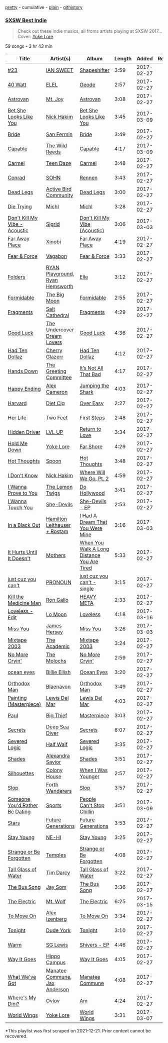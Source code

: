 [pretty](/playlists/pretty/37i9dQZF1DX6CwQbybVjjk.md) - cumulative - [plain](/playlists/plain/37i9dQZF1DX6CwQbybVjjk) - [githistory](https://github.githistory.xyz/mackorone/spotify-playlist-archive/blob/main/playlists/plain/37i9dQZF1DX6CwQbybVjjk)

### [SXSW Best Indie](https://open.spotify.com/playlist/37i9dQZF1DX6CwQbybVjjk)

> Check out these indie musics, all froms artists playing at SXSW 2017..\. Cover: <a href="spotify:artist:7FU0xCgmSYQEiBeevUqQ4S">Yoke Lore</a>.

59 songs - 3 hr 43 min

| Title | Artist(s) | Album | Length | Added | Removed |
|---|---|---|---|---|---|
| [\#23](https://open.spotify.com/track/59bp6aEw3Ht5PoiZnmvvhd) | [IAN SWEET](https://open.spotify.com/artist/6mrOjLZyPub9LcecUarcMD) | [Shapeshifter](https://open.spotify.com/album/4h0MTnCV92J8jl8Z7fdfcQ) | 3:59 | 2017-02-27 |  |
| [40 Watt](https://open.spotify.com/track/3ypjtEt988o9MVzpR8KVI7) | [ELEL](https://open.spotify.com/artist/0VsU6iPTvo3KmiaYJr03wb) | [Geode](https://open.spotify.com/album/3D7tYT2wr4nM6a3Ru6p0Bn) | 2:57 | 2017-02-27 |  |
| [Astrovan](https://open.spotify.com/track/5BVehr64ooHUXhEltQovac) | [Mt\. Joy](https://open.spotify.com/artist/69tiO1fG8VWduDl3ji2qhI) | [Astrovan](https://open.spotify.com/album/2Yz1tWhOG8heUOhJdGHw8N) | 3:08 | 2017-02-27 |  |
| [Bet She Looks Like You](https://open.spotify.com/track/1th4GA5Cxpi8FD1QnblmW1) | [Nick Hakim](https://open.spotify.com/artist/1Goe2NezNnym45kco2xTk6) | [Bet She Looks Like You](https://open.spotify.com/album/0CjU1YQTSgYkE7zold55ty) | 3:45 | 2017-03-09 |  |
| [Bride](https://open.spotify.com/track/6IG4Z0sKhLG7MaXOgPCaa8) | [San Fermin](https://open.spotify.com/artist/7fSnislKgW9Mz0YIqWQmGt) | [Bride](https://open.spotify.com/album/28owF5FXqCYlH1nfT09uVU) | 3:49 | 2017-02-27 |  |
| [Capable](https://open.spotify.com/track/51Vj9FdgpfeKzgEvzOICdy) | [The Wild Reeds](https://open.spotify.com/artist/3Q9WLyqkHw04V6DDtvPWwH) | [Capable](https://open.spotify.com/album/1Rm9HtEOYpoppX9L4NhjLy) | 4:17 | 2017-03-09 |  |
| [Carmel](https://open.spotify.com/track/5N8JUiG7xDh6Qj2bhySXaC) | [Teen Daze](https://open.spotify.com/artist/2GE6MAdyGzeXpY9TwIYd3l) | [Carmel](https://open.spotify.com/album/4pQvnenO5YrnuEp1qd24rZ) | 3:48 | 2017-02-27 |  |
| [Conrad](https://open.spotify.com/track/65fXbdx5DstarNIGI7NRdS) | [SOHN](https://open.spotify.com/artist/6XZYAWJLL8UIbxAqjKj3cg) | [Rennen](https://open.spotify.com/album/4ReJh8aIFJ1LlHzg3PBA15) | 3:43 | 2017-02-27 |  |
| [Dead Legs](https://open.spotify.com/track/4CZwTZOXvCb8rmaKGBhJ9m) | [Active Bird Community](https://open.spotify.com/artist/52atJIClJ4KZuYaIBLbNbH) | [Dead Legs](https://open.spotify.com/album/5AglTIrqpVBrt2Kqq1uIQA) | 3:00 | 2017-02-27 |  |
| [Die Trying](https://open.spotify.com/track/5O06nbk5wDRr1WR3Tyo0Af) | [Michl](https://open.spotify.com/artist/0qG3lxHmrUeKzL1BJJ7IBN) | [Michl](https://open.spotify.com/album/5xuiNRGI7oRoujmCK7RTcW) | 3:28 | 2017-02-27 |  |
| [Don't Kill My Vibe \- Acoustic](https://open.spotify.com/track/4jwEnP2fQnNWSgqkOcYVIN) | [Sigrid](https://open.spotify.com/artist/4TrraAsitQKl821DQY42cZ) | [Don't Kill My Vibe \(Acoustic\)](https://open.spotify.com/album/4nY3ue9vqfTp212L3QWeyS) | 3:06 | 2017-03-03 |  |
| [Far Away Place](https://open.spotify.com/track/6N5fKBOMPFMcEbGFf4pfHZ) | [Xinobi](https://open.spotify.com/artist/1w7cucUEPR1Yq9g03g6T8m) | [Far Away Place](https://open.spotify.com/album/1X81BK3Gg6zMHfqgNzM0s8) | 4:19 | 2017-02-27 |  |
| [Fear & Force](https://open.spotify.com/track/5CAadCIjbkXYNgXvu3HQAE) | [Vagabon](https://open.spotify.com/artist/17mwzDXKn4ra9cuxXaptwp) | [Fear & Force](https://open.spotify.com/album/1PRGATjFGfEYZTu2jLfKw1) | 3:33 | 2017-02-27 |  |
| [Folders](https://open.spotify.com/track/3Biq6D20gB25YBpmZM6NxB) | [RYAN Playground](https://open.spotify.com/artist/5Mw1UIX4KJq0F7oGbJjzHK), [Ryan Hemsworth](https://open.spotify.com/artist/2CgysNw5B7rFNRtRjQbPZ9) | [Elle](https://open.spotify.com/album/6huPsj7WLRSk9nMrj1smvN) | 3:12 | 2017-02-27 |  |
| [Formidable](https://open.spotify.com/track/7wmB85vis3Oe8ZYdHbbgyI) | [The Big Moon](https://open.spotify.com/artist/0KU55rzxAihPhi27MAuz9O) | [Formidable](https://open.spotify.com/album/5XO8fJtyDHPDZfzVzLA9zl) | 2:55 | 2017-02-27 |  |
| [Fragments](https://open.spotify.com/track/7ccuqGx1uX5ewKWapWdFt9) | [Salt Cathedral](https://open.spotify.com/artist/1HhSYZFNNPTTZuOlSfZUJP) | [Fragments](https://open.spotify.com/album/72wjkCxQDXY7ZcVFlapat1) | 4:29 | 2017-02-27 |  |
| [Good Luck](https://open.spotify.com/track/3v1FPBfBPWPh1cXUJQut5V) | [The Undercover Dream Lovers](https://open.spotify.com/artist/4D42J3IJpcTm3zxzmZ7TCV) | [Good Luck](https://open.spotify.com/album/5DgfzgGilp01gB0LxF4Yo2) | 4:36 | 2017-02-27 |  |
| [Had Ten Dollaz](https://open.spotify.com/track/5n4FL8FgHZQaJ2GuwMN9F8) | [Cherry Glazerr](https://open.spotify.com/artist/3pIGm1omCcHIb1juBNHspg) | [Had Ten Dollaz](https://open.spotify.com/album/4ryYM4aFvHHFus44Mg6n2X) | 4:12 | 2017-02-27 |  |
| [Hands Down](https://open.spotify.com/track/0dqJjKKxuKD5Dt3QH2n4CG) | [The Greeting Committee](https://open.spotify.com/artist/1MIe1z4RdqLqHSJsb7EBMm) | [It’s Not All That Bad](https://open.spotify.com/album/0y3tRiTDYzj5IuQb0Kk86x) | 4:17 | 2017-02-27 |  |
| [Happy Ending](https://open.spotify.com/track/3UIm03coOcmvymwTMjqQG6) | [Alex Cameron](https://open.spotify.com/artist/6kGMx9MqwnbKR2EYvZvvrG) | [Jumping the Shark](https://open.spotify.com/album/2OW1ytgAYqaYUlUCbHR31W) | 4:03 | 2017-02-27 |  |
| [Harvard](https://open.spotify.com/track/2eTioKDu4klzCrcceLOn5d) | [Diet Cig](https://open.spotify.com/artist/6ommlbuccgdiKSgjvVlQ4W) | [Over Easy](https://open.spotify.com/album/1zlRx71EtDr9xGRlN2iSk2) | 2:27 | 2017-02-27 |  |
| [Her Life](https://open.spotify.com/track/17txou7v6Jxrwm4SGBKdBu) | [Two Feet](https://open.spotify.com/artist/5sWHDYs0csV6RS48xBl0tH) | [First Steps](https://open.spotify.com/album/1IH1Oz8jD4hyN3eg8aHdjv) | 2:48 | 2017-02-27 |  |
| [Hidden Driver](https://open.spotify.com/track/0076oEQq8IToGfnzU3bTHY) | [LVL UP](https://open.spotify.com/artist/5vgsJ5wyLQ7tw36OGRzJFv) | [Return to Love](https://open.spotify.com/album/1Rbn1CelIquUSSBqnZ9gTl) | 3:34 | 2017-02-27 |  |
| [Hold Me Down](https://open.spotify.com/track/68J311jvo7JD5vldwzvMg3) | [Yoke Lore](https://open.spotify.com/artist/7FU0xCgmSYQEiBeevUqQ4S) | [Far Shore](https://open.spotify.com/album/1Ax4vtguR5jbyuBdohcJVZ) | 4:29 | 2017-02-27 |  |
| [Hot Thoughts](https://open.spotify.com/track/2FMvTIIIVIS70zsLWOSwOT) | [Spoon](https://open.spotify.com/artist/0K1q0nXQ8is36PzOKAMbNe) | [Hot Thoughts](https://open.spotify.com/album/4CaywuuM2GyAz4o2u983QT) | 3:48 | 2017-02-27 |  |
| [I Don't Know](https://open.spotify.com/track/6ejOqrr7r2LcUDxIqZyygp) | [Nick Hakim](https://open.spotify.com/artist/1Goe2NezNnym45kco2xTk6) | [Where Will We Go, Pt\. 2](https://open.spotify.com/album/0bBNzY4QWzJQeINFVoum9v) | 4:59 | 2017-02-27 |  |
| [I Wanna Prove to You](https://open.spotify.com/track/7sjYzHb6IEQelfcG52hM28) | [The Lemon Twigs](https://open.spotify.com/artist/7eYZSXnQVCODCVmTV8Hk2T) | [Do Hollywood](https://open.spotify.com/album/3L32usNqJql7Thi6uK13d6) | 3:41 | 2017-02-27 |  |
| [I Wanna Touch You](https://open.spotify.com/track/7pJIr6evmOUBeNFC2CKaim) | [She\-Devils](https://open.spotify.com/artist/3u7brx0K0jy0FFN5ekSuBh) | [She\-Devils \- EP](https://open.spotify.com/album/70LRZU0wf6kpAQoW67ODj6) | 2:53 | 2017-02-27 |  |
| [In a Black Out](https://open.spotify.com/track/1idBirsBGvCMsLvv4cTv7k) | [Hamilton Leithauser + Rostam](https://open.spotify.com/artist/3h0w83PsjASrm5999trG4n) | [I Had A Dream That You Were Mine](https://open.spotify.com/album/2TDuXjtpO4tdvm86KVNMk0) | 3:16 | 2017-03-03 |  |
| [It Hurts Until It Doesn't](https://open.spotify.com/track/6h3FOkiOixsUUEgIHS0qR5) | [Mothers](https://open.spotify.com/artist/0aeq6izGKdpdcBUkXGCHXv) | [When You Walk A Long Distance You Are Tired](https://open.spotify.com/album/6T0QEKUvqfDxyVJIUZTkYe) | 5:33 | 2017-02-27 |  |
| [just cuz you can't](https://open.spotify.com/track/3OGFXDA6X9dIzY5ubkexp3) | [PRONOUN](https://open.spotify.com/artist/08q2kFjr9p4cJqTGU9xJgg) | [just cuz you can't \- single](https://open.spotify.com/album/7w0H9z9uo4Tt50PDFb9bKN) | 3:15 | 2017-02-27 |  |
| [Kill the Medicine Man](https://open.spotify.com/track/5FZtl28q6FXkuDeAWxHzjx) | [Ron Gallo](https://open.spotify.com/artist/4rfE3kN2zKNC9L9tt3iVOg) | [HEAVY META](https://open.spotify.com/album/6w5N3oL83KiitLdFcCrzTj) | 2:33 | 2017-02-27 |  |
| [Loveless \- Edit](https://open.spotify.com/track/6ISIGB6G6cPVwqBEW2ELis) | [Lo Moon](https://open.spotify.com/artist/2XcWfmG3wclCLfTJb7mFeg) | [Loveless](https://open.spotify.com/album/0nHgQEUNtbklGQGTGCAPhA) | 4:18 | 2017-03-16 |  |
| [Miss You](https://open.spotify.com/track/6giHzoNmL0kwyBZAXGIIc2) | [James Hersey](https://open.spotify.com/artist/0lzV2CiahHRiGd6qpADtPS) | [Miss You](https://open.spotify.com/album/2WWPQxXjv4EhA4eEg9y9C0) | 3:26 | 2017-03-03 |  |
| [Mixtape 2003](https://open.spotify.com/track/4TICpB1Y6C8b6EK2Ga275x) | [The Academic](https://open.spotify.com/artist/3VLf4DlBTN2ZRwygS3TNti) | [Mixtape 2003](https://open.spotify.com/album/2QcJ99k8skz7nxF2l4D4IH) | 3:24 | 2017-02-27 |  |
| [No More Cryin'](https://open.spotify.com/track/3BPZPmo6FBsufyhQs92lv0) | [The Molochs](https://open.spotify.com/artist/7mg37PCD4PY9qHp6OzaTys) | [No More Cryin'](https://open.spotify.com/album/5d7yJWQsDvWOZeYn9na21e) | 2:59 | 2017-02-27 |  |
| [ocean eyes](https://open.spotify.com/track/2uIX8YMNjGMD7441kqyyNU) | [Billie Eilish](https://open.spotify.com/artist/6qqNVTkY8uBg9cP3Jd7DAH) | [Ocean Eyes](https://open.spotify.com/album/2msN7XBgV3JCjQ7Tq3t7i9) | 3:20 | 2017-02-27 |  |
| [Orthodox Man](https://open.spotify.com/track/1z2nOYaiLGC2ezXHuSXeMb) | [Blaenavon](https://open.spotify.com/artist/79RmzX8i9w6YwqJjg3O1MY) | [Orthodox Man](https://open.spotify.com/album/2LOBy6mRo2pLXD7yszEdlP) | 3:49 | 2017-02-27 |  |
| [Painting \(Masterpiece\)](https://open.spotify.com/track/4kK14radw0XfwxJDPt9tnP) | [Lewis Del Mar](https://open.spotify.com/artist/2oqwwcM17wrP9hBD25zKSR) | [Lewis Del Mar](https://open.spotify.com/album/7BKGTpCWDwTCeHnlLFcfLJ) | 4:03 | 2017-02-27 |  |
| [Paul](https://open.spotify.com/track/1uP8UVMXcTJn28TbhfR2Wo) | [Big Thief](https://open.spotify.com/artist/5QdyldG4Fl4TPiOIeMNpBZ) | [Masterpiece](https://open.spotify.com/album/4onPyHor2yOlVxCsIaGyHH) | 3:03 | 2017-02-27 |  |
| [Secrets](https://open.spotify.com/track/4e617I1e8z0pCRgj9kjA2H) | [Deep Sea Diver](https://open.spotify.com/artist/6CD0HbcaKmuVB3NHJJgSdH) | [Secrets](https://open.spotify.com/album/78Knm5wYin8WLZY0QVir00) | 6:07 | 2017-02-27 |  |
| [Severed Logic](https://open.spotify.com/track/5yuNJN3oB9fHuipSzwzMAR) | [Half Waif](https://open.spotify.com/artist/28mCmWkgrWHZ4fm5c3OcIj) | [Severed Logic](https://open.spotify.com/album/5358z7XDUxQQU2Ptjb4FLH) | 3:35 | 2017-02-27 |  |
| [Shades](https://open.spotify.com/track/5CptVTICSIqvi7dtU97w1A) | [Alexandra Savior](https://open.spotify.com/artist/2qqZbV6smvvtohQOUgZqKa) | [Shades](https://open.spotify.com/album/1awP81H3hM47BjCCO1pCrD) | 3:51 | 2017-02-27 |  |
| [Silhouettes](https://open.spotify.com/track/612JlaWJl5l6VIrcBck5QB) | [Colony House](https://open.spotify.com/artist/6R664N4cEza3eORSqKSgO4) | [When I Was Younger](https://open.spotify.com/album/1xXSEeYg8T9UFaphdP9FtP) | 2:57 | 2017-02-27 |  |
| [Slop](https://open.spotify.com/track/1KfoPHH8DuAMDqJJpdpMR8) | [Forth Wanderers](https://open.spotify.com/artist/5UjbehtgZGbNmmanbVW9Bs) | [Slop](https://open.spotify.com/album/3OY3mhUjA8Y9JNnnyHLXOX) | 3:57 | 2017-02-27 |  |
| [Someone You'd Rather Be Dating](https://open.spotify.com/track/7ehSq5x11gJou4rvII1GTk) | [Sports](https://open.spotify.com/artist/4AGNJdJiVltImYk1UTLE0K) | [People Can't Stop Chillin](https://open.spotify.com/album/0jPXlQ5yGrSD7SIpGdmofn) | 3:51 | 2017-03-09 |  |
| [Stars](https://open.spotify.com/track/1LHE8cxWt7SVCitinqEhyl) | [Future Generations](https://open.spotify.com/artist/3wKj5PmSpnrtz9n9hG2QCA) | [Future Generations](https://open.spotify.com/album/3bIqG0mLXWMFgACHLxDI7m) | 3:53 | 2017-02-27 |  |
| [Stay Young](https://open.spotify.com/track/6mIicw7GIM4jkN9f90vdAM) | [NE\-HI](https://open.spotify.com/artist/4nx194YMhKEOO8WJWagjll) | [Stay Young](https://open.spotify.com/album/7EzBRxlMUirLAf6ApYH5RG) | 3:25 | 2017-02-27 |  |
| [Strange or Be Forgotten](https://open.spotify.com/track/2TS4pqGwXQBBtcDbJWjtkx) | [Temples](https://open.spotify.com/artist/4ogwGU9VPWrnVBs1GEwZVV) | [Strange or Be Forgotten](https://open.spotify.com/album/1RuAYCp3oYzM9GEJDYFnQJ) | 4:08 | 2017-02-27 |  |
| [Tall Glass of Water](https://open.spotify.com/track/4f2Kn7B08w9xFSlBsaTPBV) | [Tim Darcy](https://open.spotify.com/artist/0RDwaqUYzlpmWPB5g4pSOb) | [Tall Glass of Water](https://open.spotify.com/album/5UXpm6ig26Mp4FLeUZZHz4) | 3:22 | 2017-02-27 |  |
| [The Bus Song](https://open.spotify.com/track/1gerxe3yiKQKHfdRt6TigE) | [Jay Som](https://open.spotify.com/artist/1wmiQ6ytATiGnJs6uFluKO) | [The Bus Song](https://open.spotify.com/album/0yIkGVqxk5NGnUZAh57mGP) | 3:36 | 2017-02-27 |  |
| [The Electric](https://open.spotify.com/track/0HDDHMHJqgdqhWdBWbIfnW) | [Mt\. Wolf](https://open.spotify.com/artist/4GLzX588I9R2vs0nTHhD6Z) | [The Electric](https://open.spotify.com/album/7nOwFbrOsGIQIKYpJF4qxb) | 6:25 | 2017-03-15 |  |
| [To Move On](https://open.spotify.com/track/45p2GHxGHM682heM4yW02M) | [Alex Izenberg](https://open.spotify.com/artist/0gFVZqXqhdX8Obteqob5vE) | [To Move On](https://open.spotify.com/album/4LPLPmyQeuQGbhpEhvynIw) | 3:34 | 2017-02-27 |  |
| [Tonight](https://open.spotify.com/track/0RyjSRagrL3uHWnQqNF8po) | [Dude York](https://open.spotify.com/artist/5AV475oA3v91U6e9tOGRm9) | [Tonight](https://open.spotify.com/album/6l7dqJTYfKSOtWwVbX2Bcd) | 3:10 | 2017-02-27 |  |
| [Warm](https://open.spotify.com/track/3nAeCnfPmQtUaLkcJ4Y48q) | [SG Lewis](https://open.spotify.com/artist/0GG2cWaonE4JPrjcCCQ1EG) | [Shivers \- EP](https://open.spotify.com/album/1JxMnTBDb8eiZVbVATB7xB) | 4:46 | 2017-02-27 |  |
| [Way It Goes](https://open.spotify.com/track/4UMyBsHLnDvtXygxDAKbpj) | [Hippo Campus](https://open.spotify.com/artist/1btWGBz4Uu1HozTwb2Lm8A) | [Way It Goes](https://open.spotify.com/album/3qAZgaJAHQippvuZnjyRAF) | 4:05 | 2017-02-27 |  |
| [What We've Got](https://open.spotify.com/track/5HEpukkNnxdPAV9zsgDLOx) | [Manatee Commune](https://open.spotify.com/artist/41JNAYVuPs7zwJbQBQ6tec), [Jax Anderson](https://open.spotify.com/artist/4Gh0D04oCEVbnsx63LXUmT) | [Manatee Commune](https://open.spotify.com/album/6MzzlBosYKeVzYLF5lZzlq) | 4:08 | 2017-02-27 |  |
| [Where's My Dini?](https://open.spotify.com/track/5LgICIZk0hurA1I5AGiiYw) | [Ovlov](https://open.spotify.com/artist/2Iy7tZpp5qQudlg5cbcgH8) | [Am](https://open.spotify.com/album/6Ne6rgvp13K8AZ8rcpSM3h) | 4:24 | 2017-02-27 |  |
| [World Wings](https://open.spotify.com/track/0uBuclNlm4n4CCgIG2syET) | [Yoke Lore](https://open.spotify.com/artist/7FU0xCgmSYQEiBeevUqQ4S) | [World Wings](https://open.spotify.com/album/3glgtSxeOUTfaAxSfx4wwY) | 3:31 | 2017-03-07 |  |

\*This playlist was first scraped on 2021-12-21. Prior content cannot be recovered.
